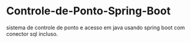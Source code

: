 # Controle-de-Ponto-Spring-Boot
sistema de controle de ponto e acesso em java usando spring boot  com conector sql incluso. 
